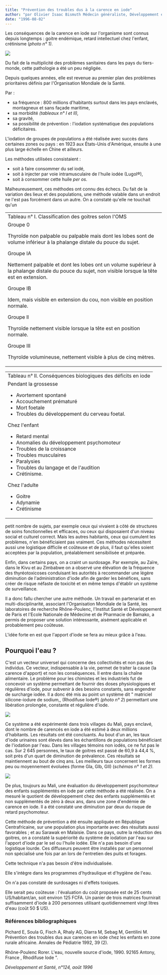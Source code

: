 ```yaml
---
title: "Prévention des troubles dus à la carence en iode"
author: "par Olivier Isaac Bismuth Médecin généraliste, Développement et Santé."
date: "1996-08-02"
---
```


Les conséquences de la carence en iode sur l'organisme sont connus depuis longtemps : goitre endémique, retard intellectuel chez l'enfant, crétinisme (_photo n° 1)._


![](i696-1.jpg)


Du fait de la multiplicité des problèmes sanitaires dans les pays du tiers-monde, cette pathologie a été un peu négligée.

Depuis quelques années, elle est revenue au premier plan des problèmes prioritaires définis par l'Organisation Mondiale de la Santé.

Par :

*   sa fréquence : 800 millions d'habitants surtout dans les pays enclavés, montagneux et sans façade maritime,
*   sa morbidité _(tableaux n° I et II),_
*   sa gravité,
*   sa possibilité de prévention : l'iodation systématique des populations déficitaires.

L'iodation de groupes de populations a été réalisée avec succès dans certaines zones ou pays : en 1923 aux États-Unis d'Amérique, ensuite à une plus large échelle en Chine et ailleurs.

Les méthodes utilisées consistaient :

*   soit à faire consommer du sel iodé,
*   soit à injecter par voie intramusculaire de l'huile iodée (Lugol®),
*   soit à consommer cette huile _per os._

Malheureusement, ces méthodes ont connu des échecs. Du fait de la variation des lieux et des populations, une méthode valable dans un endroit ne l'est pas forcément dans un autre. On a constaté qu'elle ne touchait qu'un

<table>

<tbody>

<tr>

<td valign="top">Tableau n° I. Classification des goitres selon l'OMS</td>

</tr>

<tr>

<td valign="top">Groupe 0

Thyroïde non palpable ou palpable mais dont les lobes sont de volume inférieur à la phalange distale du pouce du sujet.

Groupe IA

Nettement palpable et dont les lobes ont un volume supérieur à la phalange distale du pouce du sujet, non visible lorsque la tête est en extension.

Groupe IB

Idem, mais visible en extension du cou, non visible en position normale.

Groupe ll

Thyroïde nettement visible lorsque la tête est en position normale.

Groupe III

Thyroïde volumineuse, nettement visible à plus de cinq mètres.

</td>

</tr>

</tbody>

</table>

<table>

<tbody>

<tr>

<td valign="top">Tableau n° Il. Conséquences biologiques des déficits en iode</td>

</tr>

<tr>

<td valign="top">Pendant la grossesse<ul><li>Avortement spontané</li><li>Accouchement prématuré</li><li>Mort foetale</li><li>Troubles du développement du cerveau foetal.</li></ul>Chez l'enfant<ul><li>Retard mental</li><li>Anomalies du développement psychomoteur</li><li>Troubles de la croissance</li><li>Troubles musculaires</li><li>Paralysies</li><li>Troubles du langage et de l'audition</li><li>Crétinisme.</li></ul>Chez l'adulte<ul><li>Goitre</li><li>Adynamie</li><li>Crétinisme</li></ul></td>

</tr>

</tbody>

</table>

petit nombre de sujets, par exemple ceux qui vivaient à côté de structures de soins fonctionnelles et efficaces, ou ceux qui disposaient d'un niveau social et culturel correct. Mais les autres habitants, ceux qui cumulent les problèmes, n'en bénéficiaient pas vraiment. Ces méthodes nécessitent aussi une logistique difficile et coûteuse et de plus, il faut qu'elles soient acceptées par la population, préalablement sensibilisée et préparée.

Enfin, dans certains pays, on a craint un surdosage. Par exemple, au Zaïre, dans le Kivu et au Zimbabwe on a observé une élévation de la fréquence des thyréotoxicoses conduisant les autorités à recommander une légère diminution de l'administration d'iode afin de garder les bénéfices, sans créer de risque néfaste de toxicité et en même temps d'établir un système de surveillance.

Il a donc fallu chercher une autre méthode. Un travail en partenariat et en multi-disciplinarité, associant l'Organisation Mondiale de la Santé, les laboratoires de recherche Rhône-Poulenc, l'Institut Santé et Développement de Paris et l'Ecole Nationale de Médecine et de Pharmacie de Bamako, a permis de proposer une solution intéressante, aisément applicable et probablement peu coûteuse.

L'idée forte en est que l'apport d'iode se fera au mieux grâce à l'eau.

## **Pourquoi l'eau ?**

C'est un vecteur universel qui concerne des collectivités et non pas des individus. Ce vecteur, indispensable à la vie, permet de traiter la cause (la carence d'apport) et non les conséquences. Il entre dans la chaîne alimentaire. Le problème pour les chimistes et les industriels fut de concevoir un système permettant de fournir des doses physiologiques et régulières d'iode, pour subvenir à des besoins constants, sans engendrer de surcharge iodée. Il a donc été mis au point un système dit " matriciel silicone-iodure de sodium,, (Rhodifuse Iode®) _(photo n° 2_) permettant une libération prolongée, constante et régulière d'iode.


![](i696-2.jpg)


Ce système a été expérimenté dans trois villages du Mali, pays enclavé, dont le nombre de carencés en iode a été estimé à deux millions d'habitants. Les résultats ont été concluants. Au bout d'un an, les taux d'iode urinaires sont élevés dans les échantillons de populations bénéficiant de l'iodation par l'eau. Dans les villages témoins non iodés, ce ne fut pas le cas. Sur 2 645 personnes, le taux de goitres est passé de 60,9 à 44,4 %, soit près d'un quart de diminution de prévalence. Ces résultats se maintiennent au bout de cinq ans. Les meilleurs taux concernent les formes peu ou moyennement évoluées (forme Gla, Glb, GII) (_schémas n° 1 et 2)._


![](i696-3.jpg)


De plus, toujours au Mali, une évaluation du développement psychomoteur des enfants supplémentés en iode par cette méthode a été réalisée. On a mesuré le quotient de développement chez des enfants supplémentés et non supplémentés de zéro à deux ans, dans une zone d'endémie de carence en iode. Il a été constaté une diminution par deux du risque de retard psychomoteur.

Cette méthode de prévention a été ensuite appliquée en République Centrafricaine, sur une population plus importante avec des résultats aussi favorables ; et au Sarawak en Malaisie. Dans ce pays, outre la réduction des goitres, on a constaté la supériorité du système de iodation par l'eau sur l'apport d'iode par le sel ou l'huile iodée. Elle n'a pas besoin d'une logistique lourde. Ces diffuseurs peuvent être installés par un personnel non spécialisé une fois par an lors de l'entretien des puits et forages.

Cette technique n'a pas besoin d'être individualisée.

Elle s'intègre dans les programmes d'hydraulique et d'hygiène de l'eau.

On n'a pas constaté de surdosages ni d'effets toxiques.

Elle serait peu coûteuse : l'évaluation du coût proposée est de 25 cents US/habitant/an, soit environ 125 FCFA. Un panier de trois matrices fournirait suffisamment d'iode à 200 personnes utilisant quotidiennement vingt litres d'eau (coût 50 $ US).

### **Références bibliographiques**

Pichard E, Soula G, Fisch A, Rhaly AG, Diarra M, Sebag M, Gentilini M. Prévention des troubles dus aux carences en iode chez les enfants en zone rurale africaine. Annales de Pédiatrie 1992, 39 (2).

Rhône-Poulenc Rorer. L'eau, nouvelle source d'iode, 1990. 92165 Antony, France , Rhodifuse Iode ".

_Développement et Santé, n°124, août 1996_